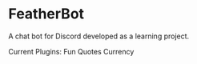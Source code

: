 # FeatherBot
A chat bot for Discord developed as a learning project.

Current Plugins: Fun Quotes Currency